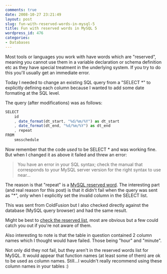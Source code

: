 ```yaml
---
comments: true
date: 2008-10-27 23:21:49
layout: post
slug: fun-with-reserved-words-in-mysql-5
title: Fun with reserved words in MySQL 5
wordpress_id: 476
categories:
- Databases
---
```


Most tools or languages you work with have words which are "reserved", meaning you cannot use them in a variable declaration or schema definition etc as they have special treatment in the underlying system. If you try to do this you'll usually get an immediate error.

Today I needed to change an existing SQL query from a "SELECT *" to explicitly defining each column because I wanted to add some date formating at the SQL level.

The query (after modifications) was as follows:

``` javascript
SELECT 
	id
	, date_format(dt_start, "%d/%m/%Y") as dt_start
	, date_format(dt_end, "%d/%m/%Y") as dt_end
	, repeat
FROM 
	smsschedule
```

Now remember that the code _used_ to be SELECT * and was working fine. But when I changed it as above it failed and threw an error:



> You have an error in your SQL syntax; check the manual that corresponds to your MySQL server version for the right syntax to use near...



The reason is that "repeat" is a [MySQL reserved word](http://dev.mysql.com/doc/mysqld-version-reference/en/mysqld-version-reference-reservedwords-5-0.html). The interesting part (and real reason for this post) is that it didn't fail when the query was sent as "*", only when I explicitly set the invalid column in the SELECT list.

This was sent from ColdFusion but I also checked directly against the database (MySQL query browser) and had the same result.

Might be best to [check the reserved list](http://dev.mysql.com/doc/mysqld-version-reference/en/mysqld-version-reference-reservedwords-5-0.html), most are obvious but a few could catch you out if you're not aware of them. 

Also interesting to note is that the table in question contained 2 column names which I thought would have failed. Those being "hour" and "minute".

Not only did they not fail, but they aren't in the reserved words list for MySQL. It would appear that function names (at least some of them) are ok to be used as column names. Still...I wouldn't really recommend using these column names in your tables :)


